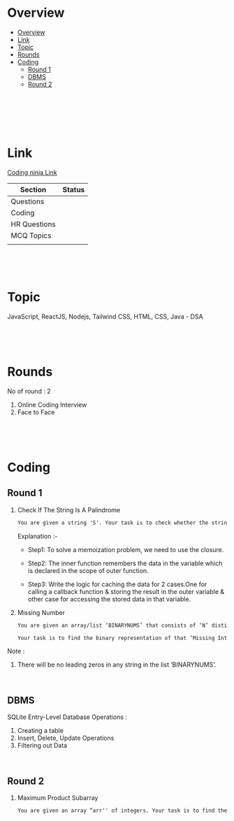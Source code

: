 # Overview

- [Overview](#overview)
- [Link](#link)
- [Topic](#topic)
- [Rounds](#rounds)
- [Coding](#coding)
  - [Round 1](#round-1)
  - [DBMS](#dbms)
  - [Round 2](#round-2)

&nbsp;

&nbsp;

&nbsp;

# Link

[Coding ninja Link](https://www.naukri.com/code360/interview-experiences/beyond-square-solutions/interview-experience-oct-2024-exp-0-2-years)

| Section      | Status |
| ------------ | ------ |
| Questions    |        |
| Coding       |        |
| HR Questions |        |
| MCQ Topics   |        |
|              |        |

&nbsp;

&nbsp;

# Topic

JavaScript, ReactJS, Nodejs, Tailwind CSS, HTML, CSS, Java - DSA

&nbsp;

&nbsp;

# Rounds

No of round : 2

1. Online Coding Interview
2. Face to Face

&nbsp;

&nbsp;

# Coding

## Round 1

1. Check If The String Is A Palindrome

   ```md
   You are given a string 'S'. Your task is to check whether the string is palindrome or not. For checking palindrome, consider alphabets and numbers only and ignore the symbols and whitespaces.
   ```

   Explanation :-

   - Step1: To solve a memoization problem, we need to use the closure.

   - Step2: The inner function remembers the data in the variable which is declared in the scope of outer function.

   - Step3: Write the logic for caching the data for 2 cases.One for calling a callback function & storing the result in the outer variable & other case for accessing the stored data in that variable.

2. Missing Number

   ```md
   You are given an array/list ‘BINARYNUMS’ that consists of ‘N’ distinct strings which represent all integers from 0 to N in binary representation except one integer. This integer between 0 to ‘N’ whose binary representation is not present in list ‘BINARYNUMS’ is called ‘Missing Integer’.

   Your task is to find the binary representation of that ‘Missing Integer’. You should return a string that represents this ‘Missing Integer’ in binary without leading zeros.
   ```

Note :

1. There will be no leading zeros in any string in the list ‘BINARYNUMS’.

&nbsp;

## DBMS

SQLite Entry-Level Database Operations :

1. Creating a table
2. Insert, Delete, Update Operations
3. Filtering out Data

&nbsp;

## Round 2

1. Maximum Product Subarray

   ```md
   You are given an array “arr'' of integers. Your task is to find the contiguous subarray within the array which has the largest product of its elements. You have to report this maximum product.
   ```

&nbsp;

&nbsp;
